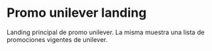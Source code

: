 # Promo unilever landing
Landing principal de promo unilever. La misma muestra una lista de promociones vigentes de unilever.

